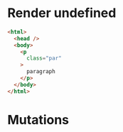 # Render undefined
```html
<html>
  <head />
  <body>
    <p
      class="par"
    >
      paragraph
    </p>
  </body>
</html>
```

# Mutations
```

```